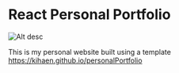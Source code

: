 # React Personal Portfolio

![Alt desc](/home/kihaen/personalPortfolio/Resume_Screenshot.png "desc")

This is my personal website built using a template
https://kihaen.github.io/personalPortfolio
